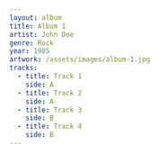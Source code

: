 ```yaml
---
layout: album
title: Album 1
artist: John Doe
genre: Rock
year: 1985
artwork: /assets/images/album-1.jpg
tracks:
  - title: Track 1
    side: A
  - title: Track 2
    side: A
  - title: Track 3
    side: B
  - title: Track 4
    side: B
---
```

